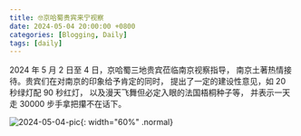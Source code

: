 ```yaml
---
title: 🤓京哈蜀贵宾来宁视察
date: 2024-05-04 20:00:00 +0800
categories: [Blogging, Daily]
tags: [daily]
---
```


2024 年 5 月 2 日至 4 日，京哈蜀三地贵宾莅临南京视察指导，
南京土著热情接待。贵宾们在对南京的印象给予肯定的同时，
提出了一定的建设性意见，如 20 秒绿灯配 90 秒红灯，
以及漫天飞舞但必定入眼的法国梧桐种子等，
并表示一天走 30000 步手拿把攥不在话下。

![2024-05-04-pic](/assets/img/2024-05-04-pic.jpg){: width="60%" .normal}